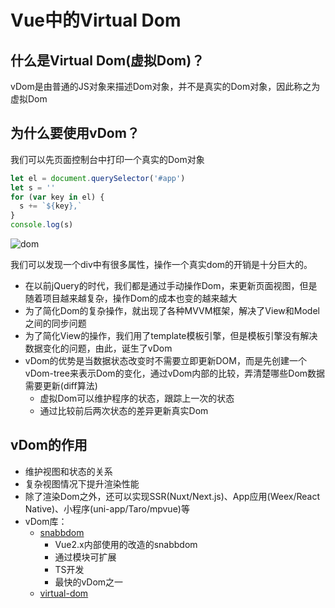 # Vue中的Virtual Dom

## 什么是Virtual Dom(虚拟Dom)？
vDom是由普通的JS对象来描述Dom对象，并不是真实的Dom对象，因此称之为虚拟Dom

## 为什么要使用vDom？
我们可以先页面控制台中打印一个真实的Dom对象
```javascript
let el = document.querySelector('#app')
let s = ''
for (var key in el) {
  s += `${key},`
}
console.log(s)
```
![dom](/assets/images/vue-dom.jpg)

我们可以发现一个div中有很多属性，操作一个真实dom的开销是十分巨大的。   

- 在以前jQuery的时代，我们都是通过手动操作Dom，来更新页面视图，但是随着项目越来越复杂，操作Dom的成本也变的越来越大
- 为了简化Dom的复杂操作，就出现了各种MVVM框架，解决了View和Model之间的同步问题
- 为了简化View的操作，我们用了template模板引擎，但是模板引擎没有解决数据变化的问题，由此，诞生了vDom
- vDom的优势是当数据状态改变时不需要立即更新DOM，而是先创建一个vDom-tree来表示Dom的变化，通过vDom内部的比较，弄清楚哪些Dom数据需要更新(diff算法)
  - 虚拟Dom可以维护程序的状态，跟踪上一次的状态
  - 通过比较前后两次状态的差异更新真实Dom

## vDom的作用
- 维护视图和状态的关系
- 复杂视图情况下提升渲染性能
- 除了渲染Dom之外，还可以实现SSR(Nuxt/Next.js)、App应用(Weex/React Native)、小程序(uni-app/Taro/mpvue)等
- vDom库：
  - [snabbdom](https://github.com/snabbdom/snabbdom)
    - Vue2.x内部使用的改造的snabbdom
    - 通过模块可扩展
    - TS开发
    - 最快的vDom之一
  - [virtual-dom](https://github.com/Matt-Esch/virtual-dom)
